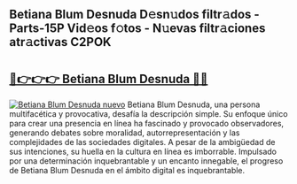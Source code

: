 ## Betiana Blum Desnuda D𝚎sn𝚞dos filtr𝚊dos - Parts-15P Vid𝚎os f𝚘tos - N𝚞evas filtr𝚊ciones atr𝚊ctivas C2POK

# <h2><a href="http://mb16v7o.tromn.icu/?c=Betiana+Blum+Desnuda">🔗👉👉👉 Betiana Blum Desnuda 🔗🔗</a></h2>

[![Betiana Blum Desnuda nuevo](https://i.imgur.com/pEAQMta.gif)](http://mb16v7o.tromn.icu/?c=Betiana+Blum+Desnuda)
Betiana Blum Desnuda, una persona multifacética y provocativa, desafía la descripción simple. Su enfoque único para crear una presencia en línea ha fascinado y provocado observadores, generando debates sobre moralidad, autorrepresentación y las complejidades de las sociedades digitales. A pesar de la ambigüedad de sus intenciones, su huella en la cultura en línea es imborrable. Impulsado por una determinación inquebrantable y un encanto innegable, el progreso de Betiana Blum Desnuda en el ámbito digital es inquebrantable.
